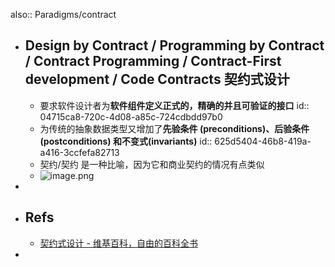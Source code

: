 also:: Paradigms/contract

- ## Design by Contract / Programming by Contract / Contract Programming / Contract-First development / Code Contracts 契约式设计
  - 要求软件设计者为**软件组件定义正式的，精确的并且可验证的接口**
    id:: 04715ca8-720c-4d08-a85c-724cdbdd97b0
  - 为传统的抽象数据类型又增加了**先验条件 (preconditions)、后验条件 (postconditions) 和不变式(invariants)**
    id:: 625d5404-46b8-419a-a416-3ccfefa82713
  - 契约/契约 是一种比喻，因为它和商业契约的情况有点类似
  - ![image.png](../assets/image_1650283679324_0.png)
-
- ## Refs
  - [契约式设计 - 维基百科，自由的百科全书](https://zh.wikipedia.org/zh-cn/%E5%A5%91%E7%BA%A6%E5%BC%8F%E8%AE%BE%E8%AE%A1)
-
